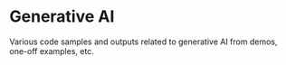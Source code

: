 # Generative AI

Various code samples and outputs related to generative AI from demos, one-off examples, etc.
